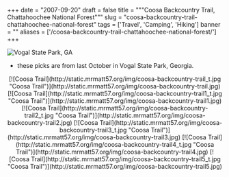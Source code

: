 
+++
date = "2007-09-20"
draft = false
title = """Coosa Backcountry Trail, Chattahoochee National Forest"""
slug = "coosa-backcountry-trail-chattahoochee-national-forest"
tags = ['Travel', 'Camping', 'Hiking']
banner = ""
aliases = ['/coosa-backcountry-trail-chattahoochee-national-forest/']
+++

![Vogal State Park, GA](http://static.mrmatt57.org/img/vogel.jpg)

- these picks are from last October in Vogal State Park, Georgia.

<center>[![Coosa Trail](http://static.mrmatt57.org/img/coosa-backcountry-trail_t.jpg "Coosa Trail")](http://static.mrmatt57.org/img/coosa-backcountry-trail.jpg) [![Coosa Trail](http://static.mrmatt57.org/img/coosa-backcountry-trail1_t.jpg "Coosa Trail")](http://static.mrmatt57.org/img/coosa-backcountry-trail1.jpg) [![Coosa Trail](http://static.mrmatt57.org/img/coosa-backcountry-trail2_t.jpg "Coosa Trail")](http://static.mrmatt57.org/img/coosa-backcountry-trail2.jpg) [![Coosa Trail](http://static.mrmatt57.org/img/coosa-backcountry-trail3_t.jpg "Coosa Trail")](http://static.mrmatt57.org/img/coosa-backcountry-trail3.jpg) [![Coosa Trail](http://static.mrmatt57.org/img/coosa-backcountry-trail4_t.jpg "Coosa Trail")](http://static.mrmatt57.org/img/coosa-backcountry-trail4.jpg) [![Coosa Trail](http://static.mrmatt57.org/img/coosa-backcountry-trail5_t.jpg "Coosa Trail")](http://static.mrmatt57.org/img/coosa-backcountry-trail5.jpg)</center>


